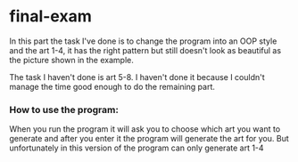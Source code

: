 # final-exam

In this part the task I've done is to change the program into an OOP style and the art 1-4, it has the right pattern but still doesn't look as beautiful as the picture shown in the example.

The task I haven't done is art 5-8. I haven't done it because I couldn't manage the time good enough to do the remaining part.

### How to use the program:
When you run the program it will ask you to choose which art you want to generate and after you enter it the program will generate the art for you. But unfortunately in this version of the program can only generate art 1-4